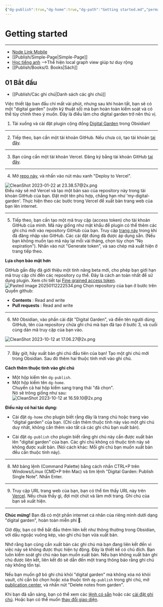 ```yaml
---
{"dg-publish":true,"dg-home":true,"dg-path":"Getting started.md","permalink":"/getting-started/","tags":["gardenEntry"],"dgPassFrontmatter":true,"noteIcon":"","updated":"2025-02-01T08:27:03.870+07:00"}
---
```


# Getting started
---
- [Node Link Mobile](https://m-nodelink.netlify.app/)
- [[Publish/Simple-Page\|Simple-Page]]
- [Học tiếng anh](https://nodelink.netlify.app/local-graph-view/0-hoc-tieng-anh) -->Thể hiện local graph view giúp tư duy rộng
- [[Publish/Books/0. Books\|Sách]]


## 01 Bắt đầu

- [[Publish/Các ghi chú\|Danh sách các ghi chú]] 

Việc thiết lập ban đầu chỉ mất vài phút, nhưng sau khi hoàn tất, bạn sẽ có một "digital garden" (vườn kỹ thuật số) mà bạn hoàn toàn kiểm soát và có thể tùy chỉnh theo ý muốn. Đây là điều làm cho digital garden trở nên thú vị.

1. Tải xuống và cài đặt plugin cộng đồng [Digital Garden](obsidian://show-plugin?id=digitalgarden) trong Obsidian!

---

2. Tiếp theo, bạn cần một tài khoản GitHub. Nếu chưa có, tạo tài khoản [tại đây](https://github.com/signup).

---

3. Bạn cũng cần một tài khoản Vercel. Đăng ký bằng tài khoản GitHub [tại đây](https://vercel.com/signup).

---

4. Mở [repo này](https://github.com/oleeskild/digitalgarden), và nhấn vào nút màu xanh "Deploy to Vercel".

![CleanShot 2023-01-22 at 23.38.57@2x.png](https://dg-docs.ole.dev/img/user/img/CleanShot%202023-01-22%20at%2023.38.57@2x.png)  
Điều này sẽ mở Vercel và tạo một bản sao của repository này trong tài khoản GitHub của bạn. Đặt một tên phù hợp, chẳng hạn như 'my-digital-garden'. Thực hiện theo các bước trong Vercel để xuất bản trang web của bạn lên internet.

---

5. Tiếp theo, bạn cần tạo một mã truy cập (access token) cho tài khoản GitHub của mình. Mã này giống như mật khẩu để plugin có thể thêm các ghi chú mới vào repository GitHub của bạn. Truy cập [trang này](https://github.com/settings/tokens/new?scopes=repo) trong khi đã đăng nhập vào GitHub. Các cài đặt đúng đã được áp dụng sẵn. (Nếu bạn không muốn tạo mã này lại mỗi vài tháng, chọn tùy chọn "No expiration"). Nhấn vào nút "Generate token", và sao chép mã xuất hiện ở trang tiếp theo.

**Lựa chọn bảo mật hơn**

GitHub gần đây đã giới thiệu một tính năng beta mới, cho phép bạn giới hạn mã truy cập chỉ đến các repository cụ thể. Đây là cách an toàn nhất để sử dụng plugin. Xem chi tiết tại [Fine grained access token](https://dg-docs.ole.dev/advanced/fine-grained-access-token/).
![Pasted image 20250112222534.png](/img/user/src/Pasted%20image%2020250112222534.png)
Chọn repository của bạn ở bước trên
Quyền github:
 - **Contents** : Read and write
 - **Pull requests** : Read and write 

---

6. Mở Obsidian, vào phần cài đặt "Digital Garden", và điền tên người dùng GitHub, tên của repository chứa ghi chú mà bạn đã tạo ở bước 3, và cuối cùng dán mã truy cập của bạn vào.

![CleanShot 2023-10-12 at 17.06.27@2x.png](https://dg-docs.ole.dev/img/user/CleanShot%202023-10-12%20at%2017.06.27@2x.png)

---

7. Bây giờ, hãy xuất bản ghi chú đầu tiên của bạn! Tạo một ghi chú mới trong Obsidian. Sau đó thêm hai thuộc tính mới vào ghi chú.

**Cách thêm thuộc tính vào ghi chú**

- Một hộp kiểm tên `dg-publish`.
- Một hộp kiểm tên `dg-home`.  
  Chuyển cả hai hộp kiểm sang trạng thái "đã chọn".  
  Nó sẽ trông giống như sau:  
  ![CleanShot 2023-10-12 at 16.59.10@2x.png](https://dg-docs.ole.dev/img/user/CleanShot%202023-10-12%20at%2016.59.10@2x.png)

**Điều này có hai tác dụng:**

- Cài đặt `dg-home` cho plugin biết rằng đây là trang chủ hoặc trang vào "digital garden" của bạn. (Chỉ cần thêm thuộc tính này vào một ghi chú duy nhất, không cần thêm vào tất cả các ghi chú bạn xuất bản).

- Cài đặt `dg-publish` cho plugin biết rằng ghi chú này cần được xuất bản lên "digital garden" của bạn. Các ghi chú không có thuộc tính này sẽ không được xuất bản. (Nói cách khác: Mỗi ghi chú bạn muốn xuất bản đều cần thuộc tính này).

---

8. Mở bảng lệnh (Command Palette) bằng cách nhấn CTRL+P trên Windows/Linux (CMD+P trên Mac) và tìm lệnh "Digital Garden: Publish Single Note". Nhấn Enter.

---

9. Truy cập URL trang web của bạn, bạn có thể tìm thấy URL này trên [Vercel](https://vercel.com/dashboard). Nếu chưa thấy gì, đợi một chút và làm mới trang. Ghi chú của bạn sẽ xuất hiện.

---

**Chúc mừng!** Bạn đã có một phần internet cá nhân của riêng mình dưới dạng "digital garden", hoàn toàn miễn phí 🎉.

Giờ đây, bạn có thể bắt đầu thêm liên kết như thông thường trong Obsidian, với dấu ngoặc vuông kép, vào ghi chú bạn vừa xuất bản.

Nhớ rằng bạn cũng cần xuất bản các ghi chú mà bạn đang liên kết đến vì việc này sẽ không được thực hiện tự động. Đây là thiết kế có chủ đích. Bạn luôn kiểm soát ghi chú nào bạn muốn xuất bản. Nếu bạn không xuất bản ghi chú được liên kết, liên kết đó sẽ dẫn đến một trang thông báo rằng ghi chú này không tồn tại.

Nếu bạn muốn gỡ bỏ ghi chú khỏi "digital garden" mà không xóa nó khỏi vault, chỉ cần bỏ chọn hoặc xóa thuộc tính `dg-publish` trong ghi chú, mở [publication center](https://dg-docs.ole.dev/getting-started/02-commands/#open-publication-center), và nhấn nút "Delete notes from garden".

Khi bạn đã sẵn sàng, bạn có thể xem các [lệnh có sẵn](https://dg-docs.ole.dev/getting-started/02-commands/) hoặc các [cài đặt ghi chú](https://dg-docs.ole.dev/getting-started/03-note-settings/). Hoặc bạn có thể muốn [thay đổi giao diện](https://dg-docs.ole.dev/getting-started/04-appearance-settings/).
